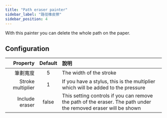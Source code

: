 ```yaml
---
title: "Path eraser painter"
sidebar_label: "路徑橡皮擦"
sidebar_position: 4
---
```



With this painter you can delete the whole path on the paper.

## Configuration

|          Property | Default | 說明                                                                                                              |
| -----------------:|:-------:|:--------------------------------------------------------------------------------------------------------------- |
|              筆劃寬度 |    5    | The width of the stroke                                                                                         |
| Stroke multiplier |    1    | If you have a stylus, this is the multiplier which will be added to the pressure                                |
|    Include eraser |  false  | This setting controls if you can remove the path of the eraser. The path under the removed eraser will be shown |
